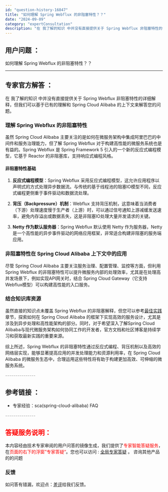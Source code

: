```yaml
---
id: "question-history-16847"
title: "如何理解 Spring Webflux 的非阻塞特性？？"
date: "2024-09-09"
category: "expertConsultation"
description: "在 我了解的知识 中并没有直接提供关于 Spring Webflux 非阻塞特性的详细解释，但我们可以基于已有的理解和 Spring Cloud Alibaba 的上下文来解答您的问题。### 理解 Spring Webflux 的非阻塞特性虽然 Spring Cloud Alibaba 主要关注的"
---
```


## 用户问题 ： 
 如何理解 Spring Webflux 的非阻塞特性？？  

---------------
## 专家官方解答 ：

在 我了解的知识 中并没有直接提供关于 Spring Webflux 非阻塞特性的详细解释，但我们可以基于已有的理解和 Spring Cloud Alibaba 的上下文来解答您的问题。

### 理解 Spring Webflux 的非阻塞特性

虽然 Spring Cloud Alibaba 主要关注的是如何在微服务架构中集成阿里巴巴的中间件和服务治理能力，但了解 Spring Webflux 对于构建高性能的微服务系统也是有益的。Spring Webflux 是 Spring Framework 5 引入的一个新的反应式编程模型，它基于 Reactor 的非阻塞库，支持响应式编程风格。

#### 非阻塞特性基础

1. **反应式编程模型**：Spring Webflux 采用反应式编程模型，这允许应用程序以声明式的方式处理异步数据流。与传统的基于线程池的阻塞IO模型不同，反应式编程更侧重于事件驱动和数据流处理。

2. **背压（Backpressure）机制**：Webflux 支持背压机制，这意味着当消费者（下游）处理速度慢于生产者（上游）时，可以通过信号通知上游减缓发送速率，避免内存溢出或数据丢失，这是非阻塞IO处理大量并发请求的关键。

3. **Netty 作为默认服务器**：Spring Webflux 默认使用 Netty 作为服务器，Netty 是一个高性能的异步事件驱动的网络应用框架，非常适合构建非阻塞的服务端应用。

### 非阻塞特性在 Spring Cloud Alibaba 上下文中的应用

尽管 Spring Cloud Alibaba 主要关注服务治理、配置管理、监控等方面，但利用 Spring Webflux 的非阻塞特性可以提升微服务内部的处理效率，尤其是在处理高并发场景下，例如实现API网关时，结合 Spring Cloud Gateway（它支持Webflux模型）可以构建高性能的入口服务。

### 结合知识库资源

虽然直接的知识点未覆盖 Spring Webflux 的非阻塞解释，但您可以参考[最佳实践](../best-practice/integrated-example.md)章节，探索如何在 Spring Cloud Alibaba 的框架下实现高效的服务设计，尤其是涉及到异步处理和高性能架构的部分。同时，对于希望深入了解Spring Cloud Alibaba与现代微服务架构如何协同工作的开发者，官方文档和社区博客是持续学习和获取最新实践的重要来源。

综上所述，Spring Webflux 的非阻塞特性通过反应式编程、背压机制以及高效的网络层实现，能够显著提高应用的并发处理能力和资源利用率，在 Spring Cloud Alibaba 的微服务生态中，合理运用这些特性将有助于构建更加高效、可伸缩的微服务系统。


<font color="#949494">---------------</font> 


## 参考链接 ：

* 专家经验：sca(spring-cloud-alibaba) FAQ 


 <font color="#949494">---------------</font> 
 


## <font color="#FF0000">答疑服务说明：</font> 

本内容经由技术专家审阅的用户问答的镜像生成，我们提供了<font color="#FF0000">专家智能答疑服务</font>，在<font color="#FF0000">页面的右下的浮窗”专家答疑“</font>。您也可以访问 : [全局专家答疑](https://answer.opensource.alibaba.com/docs/intro) 。 咨询其他产品的的问题

### 反馈
如问答有错漏，欢迎点：[差评](https://ai.nacos.io/user/feedbackByEnhancerGradePOJOID?enhancerGradePOJOId=16866)给我们反馈。
